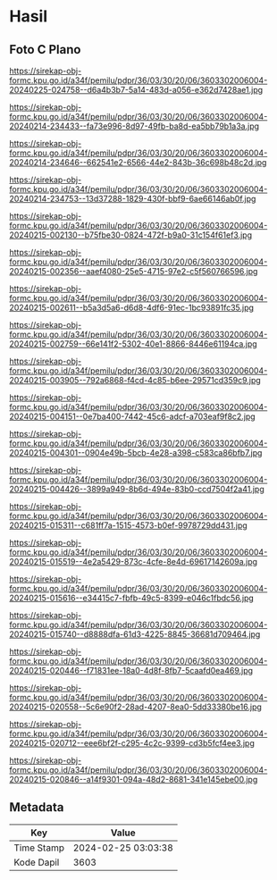 # Hasil

## Foto C Plano

https://sirekap-obj-formc.kpu.go.id/a34f/pemilu/pdpr/36/03/30/20/06/3603302006004-20240225-024758--d6a4b3b7-5a14-483d-a056-e362d7428ae1.jpg

https://sirekap-obj-formc.kpu.go.id/a34f/pemilu/pdpr/36/03/30/20/06/3603302006004-20240214-234433--fa73e996-8d97-49fb-ba8d-ea5bb79b1a3a.jpg

https://sirekap-obj-formc.kpu.go.id/a34f/pemilu/pdpr/36/03/30/20/06/3603302006004-20240214-234646--662541e2-6566-44e2-843b-36c698b48c2d.jpg

https://sirekap-obj-formc.kpu.go.id/a34f/pemilu/pdpr/36/03/30/20/06/3603302006004-20240214-234753--13d37288-1829-430f-bbf9-6ae66146ab0f.jpg

https://sirekap-obj-formc.kpu.go.id/a34f/pemilu/pdpr/36/03/30/20/06/3603302006004-20240215-002130--b75fbe30-0824-472f-b9a0-31c154f61ef3.jpg

https://sirekap-obj-formc.kpu.go.id/a34f/pemilu/pdpr/36/03/30/20/06/3603302006004-20240215-002356--aaef4080-25e5-4715-97e2-c5f560766596.jpg

https://sirekap-obj-formc.kpu.go.id/a34f/pemilu/pdpr/36/03/30/20/06/3603302006004-20240215-002611--b5a3d5a6-d6d8-4df6-91ec-1bc93891fc35.jpg

https://sirekap-obj-formc.kpu.go.id/a34f/pemilu/pdpr/36/03/30/20/06/3603302006004-20240215-002759--66e141f2-5302-40e1-8866-8446e61194ca.jpg

https://sirekap-obj-formc.kpu.go.id/a34f/pemilu/pdpr/36/03/30/20/06/3603302006004-20240215-003905--792a6868-f4cd-4c85-b6ee-29571cd359c9.jpg

https://sirekap-obj-formc.kpu.go.id/a34f/pemilu/pdpr/36/03/30/20/06/3603302006004-20240215-004151--0e7ba400-7442-45c6-adcf-a703eaf9f8c2.jpg

https://sirekap-obj-formc.kpu.go.id/a34f/pemilu/pdpr/36/03/30/20/06/3603302006004-20240215-004301--0904e49b-5bcb-4e28-a398-c583ca86bfb7.jpg

https://sirekap-obj-formc.kpu.go.id/a34f/pemilu/pdpr/36/03/30/20/06/3603302006004-20240215-004426--3899a949-8b6d-494e-83b0-ccd7504f2a41.jpg

https://sirekap-obj-formc.kpu.go.id/a34f/pemilu/pdpr/36/03/30/20/06/3603302006004-20240215-015311--c681ff7a-1515-4573-b0ef-9978729dd431.jpg

https://sirekap-obj-formc.kpu.go.id/a34f/pemilu/pdpr/36/03/30/20/06/3603302006004-20240215-015519--4e2a5429-873c-4cfe-8e4d-69617142609a.jpg

https://sirekap-obj-formc.kpu.go.id/a34f/pemilu/pdpr/36/03/30/20/06/3603302006004-20240215-015616--e34415c7-fbfb-49c5-8399-e046c1fbdc56.jpg

https://sirekap-obj-formc.kpu.go.id/a34f/pemilu/pdpr/36/03/30/20/06/3603302006004-20240215-015740--d8888dfa-61d3-4225-8845-36681d709464.jpg

https://sirekap-obj-formc.kpu.go.id/a34f/pemilu/pdpr/36/03/30/20/06/3603302006004-20240215-020446--f71831ee-18a0-4d8f-8fb7-5caafd0ea469.jpg

https://sirekap-obj-formc.kpu.go.id/a34f/pemilu/pdpr/36/03/30/20/06/3603302006004-20240215-020558--5c6e90f2-28ad-4207-8ea0-5dd33380be16.jpg

https://sirekap-obj-formc.kpu.go.id/a34f/pemilu/pdpr/36/03/30/20/06/3603302006004-20240215-020712--eee6bf2f-c295-4c2c-9399-cd3b5fcf4ee3.jpg

https://sirekap-obj-formc.kpu.go.id/a34f/pemilu/pdpr/36/03/30/20/06/3603302006004-20240215-020846--a14f9301-094a-48d2-8681-341e145ebe00.jpg


## Metadata

| Key        | Value               |
| ---------- | ------------------- |
| Time Stamp | 2024-02-25 03:03:38 |
| Kode Dapil | 3603                |



